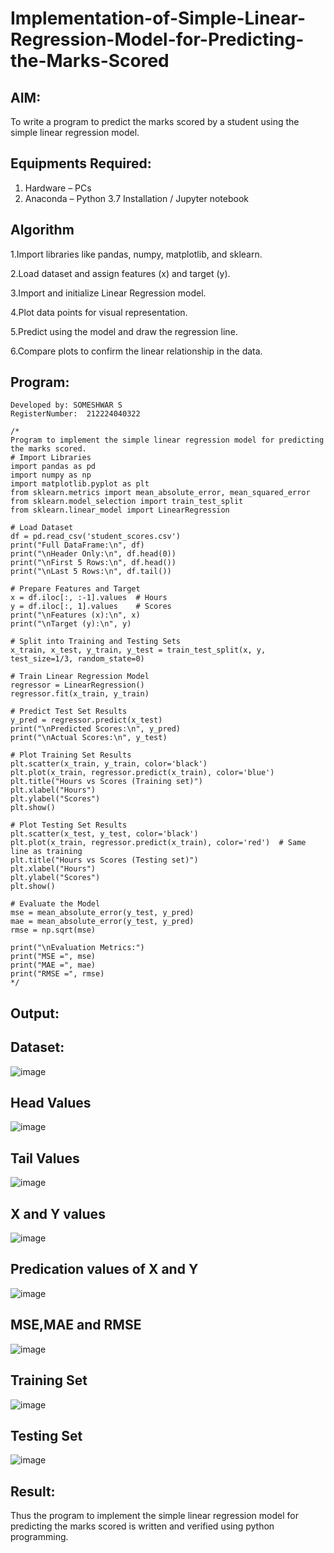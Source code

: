 # Implementation-of-Simple-Linear-Regression-Model-for-Predicting-the-Marks-Scored

## AIM:
To write a program to predict the marks scored by a student using the simple linear regression model.

## Equipments Required:
1. Hardware – PCs
2. Anaconda – Python 3.7 Installation / Jupyter notebook

## Algorithm
1.Import libraries like pandas, numpy, matplotlib, and sklearn.

2.Load dataset and assign features (x) and target (y).

3.Import and initialize Linear Regression model.

4.Plot data points for visual representation.

5.Predict using the model and draw the regression line.

6.Compare plots to confirm the linear relationship in the data.


## Program:
```
Developed by: SOMESHWAR S
RegisterNumber:  212224040322
```
```
/*
Program to implement the simple linear regression model for predicting the marks scored.
# Import Libraries
import pandas as pd
import numpy as np
import matplotlib.pyplot as plt
from sklearn.metrics import mean_absolute_error, mean_squared_error
from sklearn.model_selection import train_test_split
from sklearn.linear_model import LinearRegression

# Load Dataset
df = pd.read_csv('student_scores.csv')
print("Full DataFrame:\n", df)
print("\nHeader Only:\n", df.head(0))
print("\nFirst 5 Rows:\n", df.head())
print("\nLast 5 Rows:\n", df.tail())

# Prepare Features and Target
x = df.iloc[:, :-1].values  # Hours
y = df.iloc[:, 1].values    # Scores
print("\nFeatures (x):\n", x)
print("\nTarget (y):\n", y)

# Split into Training and Testing Sets
x_train, x_test, y_train, y_test = train_test_split(x, y, test_size=1/3, random_state=0)

# Train Linear Regression Model
regressor = LinearRegression()
regressor.fit(x_train, y_train)

# Predict Test Set Results
y_pred = regressor.predict(x_test)
print("\nPredicted Scores:\n", y_pred)
print("\nActual Scores:\n", y_test)

# Plot Training Set Results
plt.scatter(x_train, y_train, color='black')
plt.plot(x_train, regressor.predict(x_train), color='blue')
plt.title("Hours vs Scores (Training set)")
plt.xlabel("Hours")
plt.ylabel("Scores")
plt.show()

# Plot Testing Set Results
plt.scatter(x_test, y_test, color='black')
plt.plot(x_train, regressor.predict(x_train), color='red')  # Same line as training
plt.title("Hours vs Scores (Testing set)")
plt.xlabel("Hours")
plt.ylabel("Scores")
plt.show()

# Evaluate the Model
mse = mean_absolute_error(y_test, y_pred)
mae = mean_absolute_error(y_test, y_pred)
rmse = np.sqrt(mse)

print("\nEvaluation Metrics:")
print("MSE =", mse)
print("MAE =", mae)
print("RMSE =", rmse)
*/
```

## Output:
## Dataset:

![image](https://github.com/user-attachments/assets/799d798b-e783-4ee3-9a03-e25af811aae4)

## Head Values
![image](https://github.com/user-attachments/assets/6d403087-2eb3-46a5-886f-4f7e815ae45a)


## Tail Values
![image](https://github.com/user-attachments/assets/e6ead08a-3a9d-4f98-b45d-67ac29f7a726)

## X and Y values
![image](https://github.com/user-attachments/assets/724acd1b-4137-4c6f-8713-b3e0be1f58b2)


## Predication values of X and Y
![image](https://github.com/user-attachments/assets/a12182eb-7d47-4ce5-be10-5d9db2bcb160)


## MSE,MAE and RMSE
![image](https://github.com/user-attachments/assets/ee1e9206-5cdb-4f6a-aabe-4014055d6196)


## Training Set
![image](https://github.com/user-attachments/assets/b9832442-921d-41e3-9c8c-1ca93b86e8a6)


## Testing Set
![image](https://github.com/user-attachments/assets/cd4fb883-cbf9-4949-913c-de7d7dde873f)

## Result:
Thus the program to implement the simple linear regression model for predicting the marks scored is written and verified using python programming.
